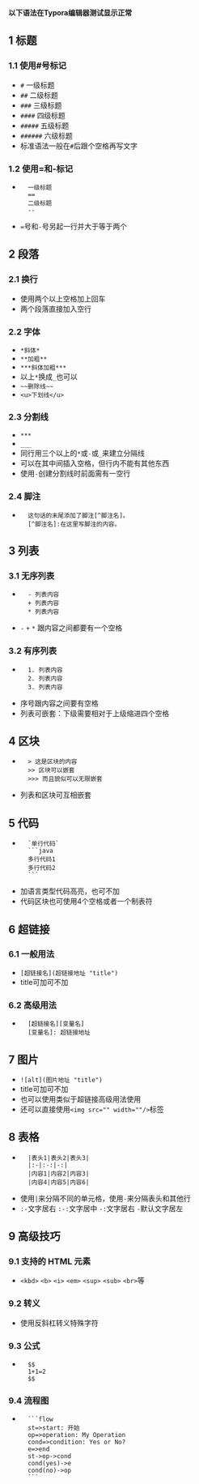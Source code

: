 **以下语法在Typora编辑器测试显示正常**

## 1 标题
### 1.1 使用#号标记
+ `#` 一级标题
+ `##` 二级标题
+ `###` 三级标题
+ `####` 四级标题
+ `#####` 五级标题
+ `######` 六级标题
+ 标准语法一般在`#`后跟个空格再写文字
### 1.2 使用=和-标记
+ ```	
	一级标题
	==
	二级标题
	--
  ```
+ `=`号和`-`号另起一行并大于等于两个

## 2 段落
### 2.1 换行
+ 使用两个以上空格加上回车
+ 两个段落直接加入空行
### 2.2 字体
+ `*斜体*`
+ `**加粗**`
+ `***斜体加粗***`
+ 以上`*`换成`_`也可以
+ `~~删除线~~`
+ `<u>下划线</u>`
### 2.3 分割线
+ `***`
+ `___` 
+ 同行用三个以上的`*`或`-`或`_`来建立分隔线 
+ 可以在其中间插入空格，但行内不能有其他东西
+ 使用`-`创建分割线时前面需有一空行
### 2.4 脚注
+ ```	
	这句话的末尾添加了脚注[^脚注名]。    
	[^脚注名]:在这里写脚注的内容。
  ```

## 3 列表
### 3.1 无序列表
+ ```	
	- 列表内容
	+ 列表内容
	* 列表内容
  ```
+ `-` `+` `*` 跟内容之间都要有一个空格
### 3.2 有序列表
+ ```
	1. 列表内容
	2. 列表内容
	3. 列表内容
  ```
+ 序号跟内容之间要有空格
+ 列表可嵌套：下级需要相对于上级缩进四个空格

## 4 区块
+ ```
	> 这是区块的内容
	>> 区块可以嵌套
	>>> 而且貌似可以无限嵌套
  ```
+ 列表和区块可互相嵌套

## 5 代码
+ ````
	`单行代码`
	​```java
	多行代码1
	多行代码2
	​```
  ````	
+ 加语言类型代码高亮，也可不加
+ 代码区块也可使用4个空格或者一个制表符

## 6 超链接
### 6.1 一般用法
+ `[超链接名](超链接地址 "title")`
+ title可加可不加
### 6.2 高级用法
+ ```		
	[超链接名][变量名]
	[变量名]: 超链接地址
  ```

## 7 图片
+ `![alt](图片地址 "title")`
+ title可加可不加
+ 也可以使用类似于超链接高级用法使用
+ 还可以直接使用`<img src="" width=""/>`标签

## 8 表格
+ ```
	|表头1|表头2|表头3|
	|:-|:-:|-:|	
	|内容1|内容2|内容3|
	|内容4|内容5|内容6|
  ```
+ 使用`|`来分隔不同的单元格，使用`-`来分隔表头和其他行
+ `:-`文字居右 `:-:`文字居中 `-:`文字居右 `-`默认文字居左

## 9 高级技巧
### 9.1 支持的 HTML 元素
+ `<kbd>` `<b>` `<i>` `<em>` `<sup>` `<sub>` `<br>`等
### 9.2 转义
+ 使用反斜杠转义特殊字符
### 9.3 公式
+ ```  
	$$
	1+1=2
	$$
  ```
### 9.4 流程图
+ ````
	​```flow
	st=>start: 开始
	op=>operation: My Operation
	cond=>condition: Yes or No?
	e=>end
	st->op->cond
	cond(yes)->e
	cond(no)->op
	​```
  ````